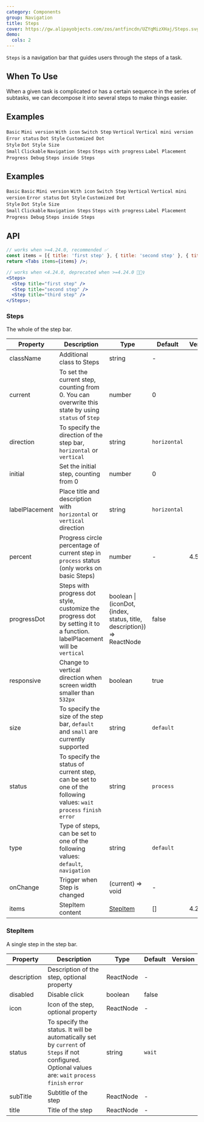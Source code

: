 ```yaml
---
category: Components
group: Navigation
title: Steps
cover: https://gw.alipayobjects.com/zos/antfincdn/UZYqMizXHaj/Steps.svg
demo:
  cols: 2
---
```


`Steps` is a navigation bar that guides users through the steps of a task.

## When To Use

When a given task is complicated or has a certain sequence in the series of subtasks, we can decompose it into several steps to make things easier.

## Examples

<code src="./demo/simple.tsx">Basic</code>
<code src="./demo/small-size.tsx">Mini version</code>
<code src="./demo/icon.tsx">With icon</code>
<code src="./demo/step-next.tsx">Switch Step</code>
<code src="./demo/vertical.tsx">Vertical</code>
<code src="./demo/vertical-small.tsx">Vertical mini version</code>
<code src="./demo/error.tsx">Error status</code>
<code src="./demo/progress-dot.tsx">Dot Style</code>
<code src="./demo/customized-progress-dot.tsx">Customized Dot Style</code>
<code src="./demo/progress-dot-small.tsx">Dot Style Size Small</code>
<code src="./demo/clickable.tsx">Clickable</code>
<code src="./demo/nav.tsx">Navigation Steps</code>
<code src="./demo/progress.tsx">Steps with progress</code>
<code src="./demo/label-placement.tsx">Label Placement</code>
<code src="./demo/progress-debug.tsx">Progress Debug</code>
<code src="./demo/steps-in-steps.tsx">Steps inside Steps</code>

## Examples

<code src="./demo/deprecated.tsx">Basic</code>
<code src="./demo/simple.tsx">Basic</code>
<code src="./demo/small-size.tsx">Mini version</code>
<code src="./demo/icon.tsx">With icon</code>
<code src="./demo/step-next.tsx">Switch Step</code>
<code src="./demo/vertical.tsx">Vertical</code>
<code src="./demo/vertical-small.tsx">Vertical mini version</code>
<code src="./demo/error.tsx">Error status</code>
<code src="./demo/progress-dot.tsx">Dot Style</code>
<code src="./demo/customized-progress-dot.tsx">Customized Dot Style</code>
<code src="./demo/progress-dot-small.tsx">Dot Style Size Small</code>
<code src="./demo/clickable.tsx">Clickable</code>
<code src="./demo/nav.tsx">Navigation Steps</code>
<code src="./demo/progress.tsx">Steps with progress</code>
<code src="./demo/label-placement.tsx">Label Placement</code>
<code src="./demo/progress-debug.tsx">Progress Debug</code>
<code src="./demo/steps-in-steps.tsx">Steps inside Steps</code>

## API

```jsx
// works when >=4.24.0, recommended ✅
const items = [{ title: 'first step' }, { title: 'second step' }, { title: 'third step' }];
return <Tabs items={items} />;

// works when <4.24.0, deprecated when >=4.24.0 🙅🏻‍♀️
<Steps>
  <Step title="first step" />
  <Step title="second step" />
  <Step title="third step" />
</Steps>;
```

### Steps

The whole of the step bar.

| Property       | Description                                                                                                              | Type                                                                   | Default      | Version |
| -------------- | ------------------------------------------------------------------------------------------------------------------------ | ---------------------------------------------------------------------- | ------------ | ------- |
| className      | Additional class to Steps                                                                                                | string                                                                 | -            |         |
| current        | To set the current step, counting from 0. You can overwrite this state by using `status` of `Step`                       | number                                                                 | 0            |         |
| direction      | To specify the direction of the step bar, `horizontal` or `vertical`                                                     | string                                                                 | `horizontal` |         |
| initial        | Set the initial step, counting from 0                                                                                    | number                                                                 | 0            |         |
| labelPlacement | Place title and description with `horizontal` or `vertical` direction                                                    | string                                                                 | `horizontal` |         |
| percent        | Progress circle percentage of current step in `process` status (only works on basic Steps)                               | number                                                                 | -            | 4.5.0   |
| progressDot    | Steps with progress dot style, customize the progress dot by setting it to a function. labelPlacement will be `vertical` | boolean \| (iconDot, {index, status, title, description}) => ReactNode | false        |         |
| responsive     | Change to vertical direction when screen width smaller than `532px`                                                      | boolean                                                                | true         |         |
| size           | To specify the size of the step bar, `default` and `small` are currently supported                                       | string                                                                 | `default`    |         |
| status         | To specify the status of current step, can be set to one of the following values: `wait` `process` `finish` `error`      | string                                                                 | `process`    |         |
| type           | Type of steps, can be set to one of the following values: `default`, `navigation`                                        | string                                                                 | `default`    |         |
| onChange       | Trigger when Step is changed                                                                                             | (current) => void                                                      | -            |         |
| items          | StepItem content                                                                                                         | [StepItem](#StepItem)                                                  | []           | 4.24.0  |

### StepItem

A single step in the step bar.

| Property    | Description                                                                                                                                           | Type      | Default | Version |
| ----------- | ----------------------------------------------------------------------------------------------------------------------------------------------------- | --------- | ------- | ------- |
| description | Description of the step, optional property                                                                                                            | ReactNode | -       |         |
| disabled    | Disable click                                                                                                                                         | boolean   | false   |         |
| icon        | Icon of the step, optional property                                                                                                                   | ReactNode | -       |         |
| status      | To specify the status. It will be automatically set by `current` of `Steps` if not configured. Optional values are: `wait` `process` `finish` `error` | string    | `wait`  |         |
| subTitle    | Subtitle of the step                                                                                                                                  | ReactNode | -       |         |
| title       | Title of the step                                                                                                                                     | ReactNode | -       |         |
